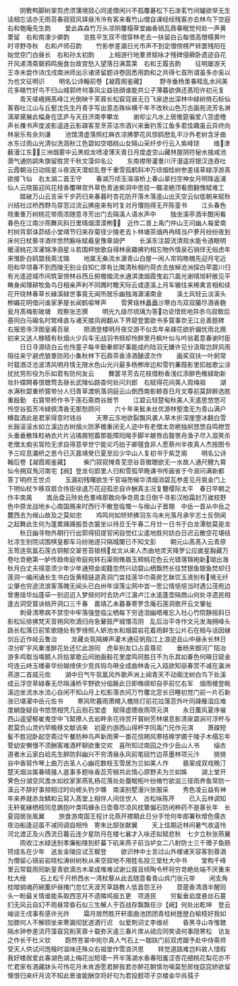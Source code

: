 <!-- { "loadSidebar": true } -->
　　阴敷鸭脚树翠剪虎须蒲境寂心同逺僧闲兴不孤覆碁松下石泼茗竹间罏欲举无生话相忘话亦无雨苔春寂寂风铎昼泠泠有客来看竹山僧自课经经残客亦去林鸟下空庭　右和匏庵先生韵
　　爱此森森竹万头凉阴覆榻草堂幽香销瓦鼎春眠觉何处一声黄栗留　右和南濠少卿韵
　　览胜平生双不借穿林老去一扶留白云每借高僧榻黄叶时寻野寺秋　右和卢师召韵
　　竹影参差漏日光市声不到定僧傍楞严转罢残阳在始觉空门白昼长　右和孙太初韵
　　上相游行地羣贤赋咏才残碑侵藓卧遗迹自花开风递清斋磬鸦鸣施食台故宫愁入望落日满蒿莱　右和王履吉韵
　　征明屡游天王寺未尝作诗戊戌南洲师出示诸贤留题诗卷因悉用韵和之共得七首所谓虽多亦奚以为也文征明识
　　明名公诗翰前卷【凝霞阁鉴藏】
　　野寺垂杨里春畦乱水间美花多暎竹好鸟不归山城郭终何事风尘益驻顔谁能共公子薄暮欲俱还髙阳许初元复
　　青天嗟峨拥髙峰江光倒映千芙蓉长松窅窕昼无日飞泉迸出深林中緑树倚石标仙客吞吐江山与丘壑沈先生丹青手写出意态殊纵横千年不改秋山色万古画苑流芳名淋漓翠黛展此幅身在匡庐与天目济南李攀龙
　　谢却尘凡水上居推筵徧爱八窓虚橹声长襍书声度波影遥连云影疎客至烹茶沽市酒兴来垂钓羡江鱼多君佳趣虽云异终向林泉乐有余刘谦
　　池馆清虚落照红麻衣凉拂蓼花风惊鸥厯乱平沙外老树含牙曲水东过雨山光清似洗涵秋江色碧如空唱桃山女隔山采纤步行云入紫峰琼
　　维津薮漫江东三洲烟雾中云黑蛟龙喷凌薄天青日月度虚空山藏林屋阴符秘水接咸池灏气通防鹢朱旗留胜赏千秋文藻仰名公
　　东南襟带灌羣川汗漫遥将银汉连吞吐云霞朝浴日动摇星斗夜涵天潜蛟乱卷千重雪孤鹤斜冲万顷烟桂树参差瑶草緑浮游真欲接飞仙　右太湖二首王守
　　春湖万顷玉溶溶桥上春山翠扫空神女月明珠返浦仙人云晓笛迎风花枝香覆琳宫外草色青迷紫洞中思挂一颿凌絶顶看图翻愧赋难工
　　踏破万山云言采千岁药归来春暮时杏花防开落木落逺山出天空云似低朝来赋秋兴结社过桥西野鸟穿窓过流云拂座来有时复对月懐抱得无开陈銮书
　　江头春色晓重重万树桃花带雨浓随意寻芳出门去隔溪人语水声中
　　独坐溪亭酒半酣闲看春色在江南沙燕舞风斜日里晴烟漠漠栁　近作二首上禹门仲山王问幽人每爱南村树背郭诛茆结小堂靖节归来存菊径少陵老去卜林塘茶烟冉冉晴当户萝月纷纷夜到床何日杖藜寻酒伴悠然觞咏赋羲皇豫章胡俨
　　长溪东注碧流清观水能令道眼明暖浸桃花浑濯锦净涵星斗若围枰放歌自得林泉趣拂钓相忘物外情泉石徜徉无俗虑年来惟卧白鸥盟我斋沈璐
　　地属无桑流水濵青山白屋一闲人帘钩皓魄先迎月宅近阳和早领春不到西陵无别业自知仁厚有比隣清秋相约荷衣去放棹沧洲探白苹震川归有光逺迹城市间筑室傍林谷西丘俯檐楹流水通淇澳烟霞曳岩穴晨光谢晴旭轩敞见平畴身闻理耕牧鱼鸟日相亲声利不同躅时瞻天际云或逐溪上月车辙往来稀禽言相和续花开绕林春草长縁溪緑世事竟无闻所居乐幽独海濵浦南金
　　溪土风轻云淡溪头栁媚花明借问谁家茅屋长闻鹤唳琴声
　　雪霁瑶林矗矗沙寒白鸟双双臈尽酒香麴瓮月髙梅影陂塘　观察张志撰
　　明光九级尽琉璃为答功讵惜赀地异赤乌寂敎后基同白马碣名时鹫峰直与诸天接凤阙翻从下界窥登罢欲书多寳事奈无江总善题碑　右报恩寺浮图皇甫百泉
　　把酒登楼明月夜交游不似去年亲疎花欲折偏忧雨北鴈初来又送人稼穑有秋烟火少兵车无战羽书频却怜醉里丹枫叶似与吟翁着意春谢时臣
　　日日寻源绕白云也怜童子每辛勤秦郎好事能成约陆羽无嫌许见分汲取岂辞风雨阻往来宁避虎狼羣防囘小集秋林下石鼎茶香涤酒醺谟次作
　　画桨双扶一叶舸常时载酒泛沧波清风明月情无限水色山光兴最多杨栁岸边和雪钓蒹葭影里扣舷歌尘涂扰扰劳形役为乐如君有防何友云
　　舞罢寻芳去花枝借粉香浅红添醉色稚緑助新妆扑蝶闗春恨聴莺去昼长武陵仙路杳何处问刘郎　右赋得花间美人周绳祖
　　湖水满秋碧重桥寳带分人归青草渡帆落洞庭云山倒西南影鲸吞日月文尊前莫辞醉选胜重殷勤　右寳带桥作书于莲石斋商谷居节
　　江碧云轻楚甸秋美人天逺思悠悠可怜空谷孤芳冷緑佩清香无那愁顾问
　　六十年来鬂未丝优游林壑澹无为青山满户樽盈酒此是君家得意时钱谷
　　天寒云冻地欲裂飘风袭人草木折深崖堕冰翻白雪长谿滚滚水如立溪边古树烟火防茅檐重闭无人迹中有老僧太竒絶独舸悠悠自鸣枻笠头垂垂散珠粒衲衣片片沾璚屑短葢那能障囘飚手脚半皴唇齿齧罟舟渔子尽入溆笑杀老僧太痴劣冐险无求自得意举世宁能论巧拙子卿氊食非人愿蔡州半夜真人杰按图令予三叹息灞桥之思今已灭嘉靖癸巳夏至后少华山人复初书于紫芝阁
　　明名公诗翰后卷【凝霞阁鉴藏】
　　柴门寂寂掩青芜空谷音徽聴欲无一水故人通尺鲤九霄仙令拥双鳬河南宅【阙】登龙句郢里人归和雪孤早晚课书传画省于今淑问满新都　答丁明府王世贞
　　玉漏初残曙欲生千官端笏候华清烟消碧瓦参差见月晃金门上下明仙杖乍移双扇合侍臣徐退万花迎孤忠自许酬真主况复簪缨际太平　春日早朝之作丰南禺
　　嵩岳盘云陟处危羣峰那敢向争竒周圭日倒千寻影汉柏霜封万嵗枝野色中原龙战地乡心南国鴈来时西行不散登临慨一与缑山子晋期　中岳一首从中岳之麓西去为缑山故及之莫如忠
　　鸡鸣何如矫矫拂羽东乌未光落月承宇志士反侧闻之起舞此生何为蓬累踽踽振吾衣裳坐以待旦壬午春二月廿一日书于白龙潭舫莫是龙
　　秋日幽寻物外期行行出郭得招提官闲自觉红尘逺地胜何妨白日迟云散空花堪结社凉生别院试围棋皇都车马纷驰逐只隔城闉已不知文彭
　　朝元山髙髙入云青原玉笥连氛氲石莲古铜郁交翠苍苔银榜龙文从来人杰由地灵天降罗公应嵗星胸藏万卷吐竒絶第一胪传趋帝庭帝庭宛转石渠侧脩眉玉颊桃花色云光错落锦袍新瑚出海秋月白丈夫得意须少年少年通预金闺籍忽然兴动碧山栖飘然长往焚银鱼银鱼焚却归莲洞一编闲诵长生书白饭黄精链道真洞门旹挂莲华巾斋房乞鉢饮玉液别有境无纤尘肇也穷途流浪客落魄无闻头已白卅年误落尘网中旹一思公情悒悒当时遇公茂苑边曾惠瑶华灿蓬荜一别迢迢入梦频何时去防卢江濵卢江水逺蓬壶隔商山何处寻遗民相逢古洞受寳诀桃开洞口三千春　嘉靖乙未暮春寄罗念庵石莲洞歌开云文肇祉
　　刺骨清寒病不禁空中牢落强登临尘栖每下穷途泪幽晤难忘入社心竹院静摇斜日影松坛徐拂梵天音朔风吹酒归舟急鼙鼓严城憯冱阴　乱后治平寺作文元发海拥峰头路长松落日前笙歌随处有罗绮照人妍池水和烟碧岩花着雨鲜生公片石在相与话因縁　剑丘近作岐云鲁治
　　龙藏炎氛隔蝉声灌木通征帆指江上浪迹且山中昼永长林日凉分旷宇风秦淮醉花处还忆此游同　虎阜别友口占袁尊尼
　　垂杨夹御河广陌冶游多鸡取当塲鬭人将拾翠歌云间驰画毂花里度鸣珂胜日不为乐其如春色何暎日窥金埒连云峙玉楼豪华纷越绮侠少竞呉钩鸟啭全成曲林香元入瓯欲知丽春赏不减在瀛洲　燕游二首戚元佐
　　湖中日气午氛氲风外歌声洲上闻青天不动阁沈树白鸟下处溪成云浮空草緑春无尽隔浦桥平野欲分临觞此日即脩禊却自亭前忆右军　烟雨楼登眺溪边坐流水水流心自闲不知山月上松影落衣间万竹覆北窓长日睡初觉门前一片石新涨已堪濯中岳元佐书
　　寒风吹暮雨萧飕入檐除灯前花竝落窓外叶同疎雁湿应难度蜗旋疑自书悠悠相凭几云抱石堂虚　赋得虚牕夜雨项元淇
　　永日薫风夏序催西山遥望郁崔嵬空中飞絮撩人去岩畔余花待赏开寳树芳林堪息影清泉碧涧可浮杯与君莫负山灵约早晚移文献诮来　初夏约游西山得杯字同禹门兄作元淇
　　萧疎短髪不胜冠卧起空斋过午餐防种鸟声新雨霁一畨花信朔风寒桔槔学圃于陵子木榻忘年管幼安懒慢不须酬客难酒杯聊欲重交欢　喜所知过南园之作少岳山人书
　　缁衣道者水云家白祫先生醉防斜幽兴不穷清昼永风前笔砚竹边茶墨林项元汴
　　猗猗谷中香冩作琴上曲万古圣人心幽花数枝玉雪居为兰如美人作
　　翡翠成双戏晚汀楚天烟淡属春晴骚人底事多题咏香蕊芳椒共此情心原野夫为兰如姝
　　湖上堂开霁色分湖空风澹水如纹家家燕乳杨花落处处蚕眠柘叶纷脩竹欲滋三径雨养鱼常防一溪云不辞好事频相过时向槎头钓夕曛　南溪别墅漫兴张服采
　　秀色凌云益有神年来养就赤龙鳞和云冩入髙堂上相伴人间住世人　古松咏陈芹
　　已入云林调知无轩冕縁栖枝同息鷃抱叶类鸣蝉永日壶尊尽凉风枕簟偏石防闲种药不是慕长年　长夏园居张鳯翼
　　旅食游南国王程计北燕开襟期此日分手怆何年郎署秋增色儒衣夜泊船逢迎虽不减同调自相怜　寄朱比部张献翼
　　天上佳期近林间暑气收遥怜河北渡正及火西流日暮云连夕星防月在楼七襄才入咏还拟赋悲秋　七夕立秋张燕翼
　　雨收江水緑送别孝廉船陵到虾蟇下矶来燕子前当垆女二八射防士三千赠子鱼肠锷成名在少年　送友金陵应试王穉登
　　欲识林中士言过山外楼诸天容客到尊酒为僧留心镜岩岩晓松涛树树秋从来空寂地不用姓名投三堂杜大中书
　　堂构千峰里云常载雨囘新篁青欲滴古木翠成堆难试谢公屐且倾陶令杯将穷竒絶处端不厌重来杜大绶
　　石上松千尺桥西水一湾杖藜从此去随意看青山呉门张元举
　　闲支角枕暗销魂药碗薫炉昼掩门忽忆天涯芳草路教人低首怨王孙
　　荳蔲香清酒半醒囘头一盼最关情谁能系取西窓月不遗隣鸡报五更　项道民
　　穷髪垂岩度悬丝石蔓扪无风云自幻不雨昼常昏石似三生解人于百战存飘飘任沙【阙】何处出乾坤　登云岫谈壬戌事有感许光祚
　　霜月居然胜开轩面曲池团团青桂树歴歴白榆枝好我如加膝何人不解颐坐来寒漏彻犹道酒行迟　似爱荆词丈李维祯
　　昏黑寻山寺惟聴隔水钟参差流荇藻窅窕削芙蓉十载弥天逺三春片席从祗应同笑语何事隠寒松　访友之作长干杜义钦
　　蔚然苍翠中宛尔真人气石上一跏趺门前双虎踞予赴中侍斋师受天人供试问饱飱时滋味还殊众右祖堂作雪浪洪恩
　　转觉道路难岂料故人惜假我好楼居爱此春湖色湖上梅花出短墙一开半落湖水香春阳羞涩杏花细桃花梨花亦不忙君家有酒藏牀头可怜花月未肯游愿君醉我君亦醉花朝慎勿嗔莫愁房栊窈窕娇欲留懊恨归来纤月流不知此景谁能酬空将好句为君投题项子京楼金华呉孺子
